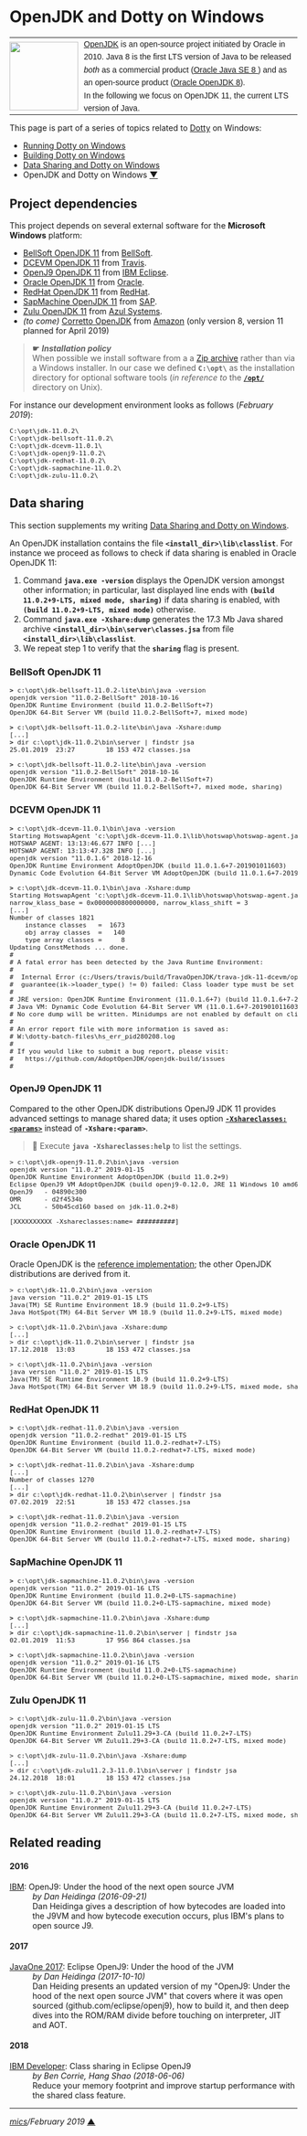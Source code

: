 # <span id="top">OpenJDK and Dotty on Windows</span>

<table style="font-family:Helvetica,Arial;font-size:14px;line-height:1.6;">
  <tr>
  <td style="border:0;padding:0 10px 0 0;max-width:120px;">
    <a href="http://dotty.epfl.ch/"><img src="https://www.cakesolutions.net/hubfs/dotty.png" width="120"/></a>
  </td>
  <td style="border:0;padding:0;vertical-align:text-top;">
    <a href="http://openjdk.java.net/faq/">OpenJDK</a> is an open-source project initiated by Oracle in 2010. Java 8 is the first LTS version of Java to be released <i>both</i> as a commercial product (<a href="https://www.oracle.com/technetwork/java/javase/downloads/jdk8-downloads-2133151.html">Oracle Java SE 8 </a>) and as an open-source product (<a href="https://adoptopenjdk.net/?variant=openjdk8&jvmVariant=hotspot">Oracle OpenJDK 8</a>).<br/>In the following we focus on OpenJDK 11, the current LTS version of Java.
  </td>
  </tr>
</table>

This page is part of a series of topics related to [Dotty](http://dotty.epfl.ch/) on Windows:

- [Running Dotty on Windows](README.md)
- [Building Dotty on Windows](DRONE.md)
- [Data Sharing and Dotty on Windows](CDS.md)
- OpenJDK and Dotty on Windows [**&#9660;**](#bottom)


## Project dependencies

This project depends on several external software for the **Microsoft Windows** platform:

- [BellSoft OpenJDK 11](https://bell-sw.com/pages/java-11.0.2/) from [BellSoft](https://bell-sw.com/pages/about).
- [DCEVM OpenJDK 11](https://github.com/TravaOpenJDK/trava-jdk-11-dcevm) from [Travis](https://travis-ci.com/).
- [OpenJ9 OpenJDK 11](https://adoptopenjdk.net/releases.html?variant=openjdk11&jvmVariant=openj9) from [IBM Eclipse](https://www.ibm.com/developerworks/rational/library/nov05/cernosek/index.html).
- [Oracle OpenJDK 11](https://adoptopenjdk.net/?variant=openjdk11&jvmVariant=hotspot) from [Oracle](https://www.oracle.com/).
- [RedHat OpenJDK 11](https://developers.redhat.com/products/openjdk/download/) from [RedHat](https://www.redhat.com/).
- [SapMachine OpenJDK 11](https://sap.github.io/SapMachine/) from [SAP](https://www.sap.com/).
- [Zulu OpenJDK 11](https://www.azul.com/downloads/zulu/zulu-windows) from [Azul Systems](https://www.azul.com/).
- *(to come)* [Corretto OpenJDK](https://aws.amazon.com/corretto/) from [Amazon](https://aws.amazon.com/) (only version 8, version 11 planned for April 2019)

> **&#9755;** ***Installation policy***<br/>
> When possible we install software from a a [Zip archive](https://www.howtogeek.com/178146/htg-explains-everything-you-need-to-know-about-zipped-files/) rather than via a Windows installer. In our case we defined **`C:\opt\`** as the installation directory for optional software tools (*in reference to* the [**`/opt/`**](http://tldp.org/LDP/Linux-Filesystem-Hierarchy/html/opt.html) directory on Unix).

For instance our development environment looks as follows (*February 2019*):

<pre style="font-size:80%;">
C:\opt\jdk-11.0.2\
C:\opt\jdk-bellsoft-11.0.2\
C:\opt\jdk-dcevm-11.0.1\
C:\opt\jdk-openj9-11.0.2\
C:\opt\jdk-redhat-11.0.2\
C:\opt\jdk-sapmachine-11.0.2\
C:\opt\jdk-zulu-11.0.2\
</pre>

## Data sharing

This section supplements my writing [Data Sharing and Dotty on Windows](CDS.md).

An OpenJDK installation contains the file **`<install_dir>\lib\classlist`**. For instance we proceed as follows to check if data sharing is enabled in Oracle OpenJDK 11:

1. Command **`java.exe -version`** displays the OpenJDK version amongst other information; in particular, last displayed line ends with  **`(build 11.0.2+9-LTS, mixed mode, sharing)`** if data sharing is enabled, with **`(build 11.0.2+9-LTS, mixed mode)`** otherwise.
2. Command **`java.exe -Xshare:dump`** generates the 17.3 Mb Java shared archive **`<install_dir>\bin\server\classes.jsa`** from file **`<install_dir>\lib\classlist`**.
3. We repeat step 1 to verify that the **`sharing`** flag is present.


### BellSoft OpenJDK 11

<pre style="font-size:80%;">
<b>&gt;</b> c:\opt\jdk-bellsoft-11.0.2-lite\bin\java -version
openjdk version "11.0.2-BellSoft" 2018-10-16
OpenJDK Runtime Environment (build 11.0.2-BellSoft+7)
OpenJDK 64-Bit Server VM (build 11.0.2-BellSoft+7, mixed mode)

<b>&gt;</b> c:\opt\jdk-bellsoft-11.0.2-lite\bin\java -Xshare:dump
[...]
<b>&gt;</b> dir c:\opt\jdk-11.0.2\bin\server | findstr jsa
25.01.2019  23:27        18 153 472 classes.jsa

<b>&gt;</b> c:\opt\jdk-bellsoft-11.0.2-lite\bin\java -version
openjdk version "11.0.2-BellSoft" 2018-10-16
OpenJDK Runtime Environment (build 11.0.2-BellSoft+7)
OpenJDK 64-Bit Server VM (build 11.0.2-BellSoft+7, mixed mode, sharing)
</pre>


### DCEVM OpenJDK 11

<pre style="font-size:80%;">
<b>&gt;</b> c:\opt\jdk-dcevm-11.0.1\bin\java -version
Starting HotswapAgent 'c:\opt\jdk-dcevm-11.0.1\lib\hotswap\hotswap-agent.jar'
HOTSWAP AGENT: 13:13:46.677 INFO [...]
HOTSWAP AGENT: 13:13:47.328 INFO [...]
openjdk version "11.0.1.6" 2018-12-16
OpenJDK Runtime Environment AdoptOpenJDK (build 11.0.1.6+7-201901011603)
Dynamic Code Evolution 64-Bit Server VM AdoptOpenJDK (build 11.0.1.6+7-201901011603, mixed mode)

<b>&gt;</b> c:\opt\jdk-dcevm-11.0.1\bin\java -Xshare:dump
Starting HotswapAgent 'c:\opt\jdk-dcevm-11.0.1\lib\hotswap\hotswap-agent.jar'
narrow_klass_base = 0x0000000800000000, narrow_klass_shift = 3
[...]
Number of classes 1821
    instance classes   =  1673
    obj array classes  =   140
    type array classes =     8
Updating ConstMethods ... done.
#
# A fatal error has been detected by the Java Runtime Environment:
#
#  Internal Error (c:/Users/travis/build/TravaOpenJDK/trava-jdk-11-dcevm/openjdk-build/workspace/build/src/src/hotspot/share/memory/metaspaceShared.cpp:1624), pid=280208, tid=291128
#  guarantee(ik->loader_type() != 0) failed: Class loader type must be set for this class com/sun/proxy/$Proxy0
#
# JRE version: OpenJDK Runtime Environment (11.0.1.6+7) (build 11.0.1.6+7-201901011603)
# Java VM: Dynamic Code Evolution 64-Bit Server VM (11.0.1.6+7-201901011603, interpreted mode, compressed oops, serial gc, windows-amd64)
# No core dump will be written. Minidumps are not enabled by default on client versions of Windows
#
# An error report file with more information is saved as:
# W:\dotty-batch-files\hs_err_pid280208.log
#
# If you would like to submit a bug report, please visit:
#   https://github.com/AdoptOpenJDK/openjdk-build/issues
#
</pre>


### OpenJ9 OpenJDK 11

Compared to the other OpenJDK distributions OpenJ9 JDK 11 provides advanced settings to manage shared data; it uses option [**`-Xshareclasses:<params>`**](https://www.eclipse.org/openj9/docs/xshareclasses/) instead of **`-Xshare:<param>`**.
> **:mag_right:** Execute **`java -Xshareclasses:help`** to list the settings.

<pre style="font-size:80%;">
&gt; c:\opt\jdk-openj9-11.0.2\bin\java -version
openjdk version "11.0.2" 2019-01-15
OpenJDK Runtime Environment AdoptOpenJDK (build 11.0.2+9)
Eclipse OpenJ9 VM AdoptOpenJDK (build openj9-0.12.0, JRE 11 Windows 10 amd64-64-Bit Compressed References 20190130_114 (JIT enabled, AOT enabled)
OpenJ9   - 04890c300
OMR      - d2f4534b
JCL      - 50b45cd160 based on jdk-11.0.2+8)

[XXXXXXXXXX -Xshareclasses:name=<name> ##########]
</pre>

### Oracle OpenJDK 11

Oracle OpenJDK is the [reference implementation](https://openjdk.java.net/projects/jdk/11/); the other OpenJDK distributions are derived from it.
<pre style="font-size:80%;">
&gt; c:\opt\jdk-11.0.2\bin\java -version
java version "11.0.2" 2019-01-15 LTS
Java(TM) SE Runtime Environment 18.9 (build 11.0.2+9-LTS)
Java HotSpot(TM) 64-Bit Server VM 18.9 (build 11.0.2+9-LTS, mixed mode)

&gt; c:\opt\jdk-11.0.2\bin\java -Xshare:dump
[...]
&gt; dir c:\opt\jdk-11.0.2\bin\server | findstr jsa
17.12.2018  13:03        18 153 472 classes.jsa

&gt; c:\opt\jdk-11.0.2\bin\java -version
java version "11.0.2" 2019-01-15 LTS
Java(TM) SE Runtime Environment 18.9 (build 11.0.2+9-LTS)
Java HotSpot(TM) 64-Bit Server VM 18.9 (build 11.0.2+9-LTS, mixed mode, sharing)
</pre>


### RedHat OpenJDK 11

<pre style="font-size:80%;">
<b>&gt;</b> c:\opt\jdk-redhat-11.0.2\bin\java -version
openjdk version "11.0.2-redhat" 2019-01-15 LTS
OpenJDK Runtime Environment (build 11.0.2-redhat+7-LTS)
OpenJDK 64-Bit Server VM (build 11.0.2-redhat+7-LTS, mixed mode)

<b>&gt;</b> c:\opt\jdk-redhat-11.0.2\bin\java -Xshare:dump
[...]
Number of classes 1270
[...]
<b>&gt;</b> dir c:\opt\jdk-redhat-11.0.2\bin\server | findstr jsa
07.02.2019  22:51        18 153 472 classes.jsa

<b>&gt;</b> c:\opt\jdk-redhat-11.0.2\bin\java -version
openjdk version "11.0.2-redhat" 2019-01-15 LTS
OpenJDK Runtime Environment (build 11.0.2-redhat+7-LTS)
OpenJDK 64-Bit Server VM (build 11.0.2-redhat+7-LTS, mixed mode, sharing)
</pre>


### SapMachine OpenJDK 11

<pre style="font-size:80%;">
<b>&gt;</b> c:\opt\jdk-sapmachine-11.0.2\bin\java -version
openjdk version "11.0.2" 2019-01-16 LTS
OpenJDK Runtime Environment (build 11.0.2+0-LTS-sapmachine)
OpenJDK 64-Bit Server VM (build 11.0.2+0-LTS-sapmachine, mixed mode)
&nbsp;
<b>&gt;</b> c:\opt\jdk-sapmachine-11.0.2\bin\java -Xshare:dump
[...]
<b>&gt;</b> dir c:\opt\jdk-sapmachine-11.0.2\bin\server | findstr jsa
02.01.2019  11:53        17 956 864 classes.jsa
&nbsp;
<b>&gt;</b> c:\opt\jdk-sapmachine-11.0.2\bin\java -version
openjdk version "11.0.2" 2019-01-16 LTS
OpenJDK Runtime Environment (build 11.0.2+0-LTS-sapmachine)
OpenJDK 64-Bit Server VM (build 11.0.2+0-LTS-sapmachine, mixed mode, sharing)
</pre>


### Zulu OpenJDK 11

<pre style="font-size:80%;">
&gt; c:\opt\jdk-zulu-11.0.2\bin\java -version
openjdk version "11.0.2" 2019-01-15 LTS
OpenJDK Runtime Environment Zulu11.29+3-CA (build 11.0.2+7-LTS)
OpenJDK 64-Bit Server VM Zulu11.29+3-CA (build 11.0.2+7-LTS, mixed mode)
&nbsp;
&gt; c:\opt\jdk-zulu-11.0.2\bin\java -Xshare:dump
[...]
&gt; dir c:\opt\jdk-zulu11.2.3-11.0.1\bin\server | findstr jsa
24.12.2018  18:01        18 153 472 classes.jsa
&nbsp;
&gt; c:\opt\jdk-zulu-11.0.2\bin\java -version
openjdk version "11.0.2" 2019-01-15 LTS
OpenJDK Runtime Environment Zulu11.29+3-CA (build 11.0.2+7-LTS)
OpenJDK 64-Bit Server VM Zulu11.29+3-CA (build 11.0.2+7-LTS, mixed mode, sharing)
</pre>


## Related reading

#### 2016
<dl>
  <dt><a href="https://www.slideshare.net/DanHeidinga/j9-under-the-hood-of-the-next-open-source-jvm">IBM</a>:<a name="ref_01">&nbsp;</a>OpenJ9: Under the hood of the next open source JVM</dt>
  <dd><i>by Dan Heidinga (2016-09-21)</i><br/>Dan Heidinga gives a description of how bytecodes are loaded into the J9VM and how bytecode execution occurs, plus IBM's plans to open source J9.</dd>
</dl>

#### 2017

<dl>
  <dt><a href="https://www.slideshare.net/DanHeidinga/javaone-2017-eclipse-openj9-under-the-hood-of-the-jvm">JavaOne 2017</a>:<a name="ref_02">&nbsp;</a>Eclipse OpenJ9: Under the hood of the JVM</dt>
  <dd><i>by Dan Heidinga (2017-10-10)</i><br/>Dan Heiding presents an updated version of my "OpenJ9: Under the hood of the next open source JVM" that covers where it was open sourced (github.com/eclipse/openj9), how to build it, and then deep dives into the ROM/RAM divide before touching on interpreter, JIT and AOT.</dd>
</dl>

#### 2018

<dl>
  <dt><a href="https://developer.ibm.com/tutorials/j-class-sharing-openj9/">IBM Developer</a>:<a name="ref_03">&nbsp;</a>Class sharing in Eclipse OpenJ9</dt>
  <dd><i>by Ben Corrie, Hang Shao (2018-06-06)</i><br/>Reduce your memory footprint and improve startup performance with the shared class feature.</dd>
</dl>

<!--
## Footnotes

<a name="footnote_01">[1]</a> ***2018-08-17*** [↩](#anchor_01)

<div style="margin:0 0 1em 20px;">
</div>
-->
***

*[mics](http://lampwww.epfl.ch/~michelou/)/February 2019* [**&#9650;**](#top)
<span id="bottom">&nbsp;</span>
